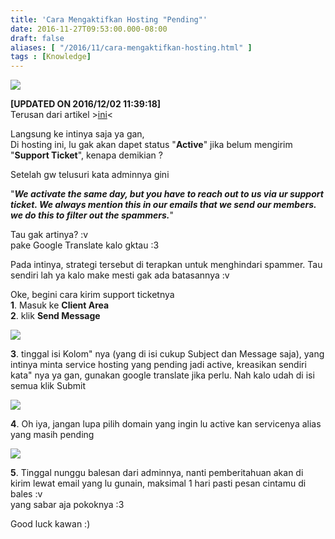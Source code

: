 ```yaml
---
title: 'Cara Mengaktifkan Hosting "Pending"'
date: 2016-11-27T09:53:00.000-08:00
draft: false
aliases: [ "/2016/11/cara-mengaktifkan-hosting.html" ]
tags : [Knowledge]
---
```


[![](https://3.bp.blogspot.com/-JEUTZ4Nsiy0/WDsWNtxwh2I/AAAAAAAABaY/lfNJLkSCD_swX1VBJNhAjFC4kbjXRmguQCLcB/s400/Selection_018.jpg)](https://3.bp.blogspot.com/-JEUTZ4Nsiy0/WDsWNtxwh2I/AAAAAAAABaY/lfNJLkSCD_swX1VBJNhAjFC4kbjXRmguQCLcB/s1600/Selection_018.jpg)

**\[UPDATED ON 2016/12/02 11:39:18\]**  
Terusan dari artikel >[ini](http://www.yuzac0der.id/2016/10/free-cpanel-for-life-time.html)<  
  
Langsung ke intinya saja ya gan,  
Di hosting ini, lu gak akan dapet status "**Active**" jika belum mengirim "**Support Ticket**", kenapa demikian ?  
  
Setelah gw telusuri kata adminnya gini  

"_**We activate the same day, but you have to reach out to us via ur support ticket. We always mention this in our emails that we send our members. we do this to filter out the spammers.**_"

  
Tau gak artinya? :v  
pake Google Translate kalo gktau :3  
  
Pada intinya, strategi tersebut di terapkan untuk menghindari spammer. Tau sendiri lah ya kalo make mesti gak ada batasannya :v  
  
Oke, begini cara kirim support ticketnya  
**1**. Masuk ke **Client Area**  
**2**. klik **Send Message**  

[![](https://2.bp.blogspot.com/-55gDF9jFfjM/WDsZMZzaGCI/AAAAAAAABak/OdgVsXa6xDwjXhWSd-ikRC6MiU6u6_XZACEw/s640/Selection_020.jpg)](https://2.bp.blogspot.com/-55gDF9jFfjM/WDsZMZzaGCI/AAAAAAAABak/OdgVsXa6xDwjXhWSd-ikRC6MiU6u6_XZACEw/s1600/Selection_020.jpg)

**3**. tinggal isi Kolom" nya (yang di isi cukup Subject dan Message saja), yang intinya minta service hosting yang pending jadi active, kreasikan sendiri kata" nya ya gan, gunakan google translate jika perlu. Nah kalo udah di isi semua klik Submit  

[![](https://4.bp.blogspot.com/-oT4XclucxZY/WDsZMQsdUcI/AAAAAAAABao/UJ3-3T8ZHt8oTCBLLITGDgbhla0mb_uvwCEw/s640/Selection_019.jpg)](https://4.bp.blogspot.com/-oT4XclucxZY/WDsZMQsdUcI/AAAAAAAABao/UJ3-3T8ZHt8oTCBLLITGDgbhla0mb_uvwCEw/s1600/Selection_019.jpg)

**4**. Oh iya, jangan lupa pilih domain yang ingin lu active kan servicenya alias yang masih pending  

[![](https://4.bp.blogspot.com/-l-jR9JkLIpk/WED6ah9fb1I/AAAAAAAABck/53ut7sQ_8fYjYLhVmRU_eLTZUMGKNZh1wCLcB/s640/Selection_006.jpg)](https://4.bp.blogspot.com/-l-jR9JkLIpk/WED6ah9fb1I/AAAAAAAABck/53ut7sQ_8fYjYLhVmRU_eLTZUMGKNZh1wCLcB/s1600/Selection_006.jpg)

  
**5**. Tinggal nunggu balesan dari adminnya, nanti pemberitahuan akan di kirim lewat email yang lu gunain, maksimal 1 hari pasti pesan cintamu di bales :v  
yang sabar aja pokoknya :3  
  
Good luck kawan :)